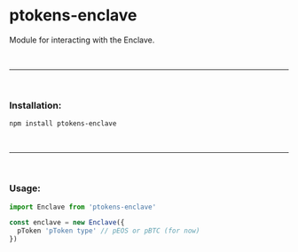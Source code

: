 # ptokens-enclave

Module for interacting with the Enclave.

&nbsp;

***

&nbsp;

### Installation:

```
npm install ptokens-enclave
```

&nbsp;

***

&nbsp;

### Usage:

```js
import Enclave from 'ptokens-enclave'

const enclave = new Enclave({
  pToken 'pToken type' // pEOS or pBTC (for now)
})
```